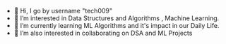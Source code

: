 - 👋 Hi, I go by username "tech009"
- 👀 I’m interested in Data Structures and Algorithms , Machine Learning.
- 🌱 I’m currently learning ML Algorithms and it's impact in our Daily Life.
- 💞️ I’m also interested in collaborating on DSA and ML Projects

<!---
tech009/tech009 is a ✨ special ✨ repository because its `README.md` (this file) appears on your GitHub profile.
You can click the Preview link to take a look at your changes.
--->
